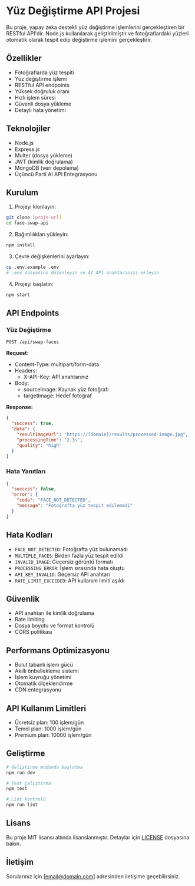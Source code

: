# Yüz Değiştirme API Projesi

Bu proje, yapay zeka destekli yüz değiştirme işlemlerini gerçekleştiren bir RESTful API'dir. Node.js kullanılarak geliştirilmiştir ve fotoğraflardaki yüzleri otomatik olarak tespit edip değiştirme işlemini gerçekleştirir.

## Özellikler

- Fotoğraflarda yüz tespiti
- Yüz değiştirme işlemi
- RESTful API endpoints
- Yüksek doğruluk oranı
- Hızlı işlem süresi
- Güvenli dosya yükleme
- Detaylı hata yönetimi

## Teknolojiler

- Node.js
- Express.js
- Multer (dosya yükleme)
- JWT (kimlik doğrulama)
- MongoDB (veri depolama)
- Üçüncü Parti AI API Entegrasyonu

## Kurulum

1. Projeyi klonlayın:
```bash
git clone [proje-url]
cd face-swap-api
```

2. Bağımlılıkları yükleyin:
```bash
npm install
```

3. Çevre değişkenlerini ayarlayın:
```bash
cp .env.example .env
# .env dosyasını düzenleyin ve AI API anahtarınızı ekleyin
```

4. Projeyi başlatın:
```bash
npm start
```

## API Endpoints

### Yüz Değiştirme
`POST /api/swap-faces`

**Request:**
- Content-Type: multipart/form-data
- Headers:
  - X-API-Key: API anahtarınız
- Body:
  - sourceImage: Kaynak yüz fotoğrafı
  - targetImage: Hedef fotoğraf

**Response:**
```json
{
  "success": true,
  "data": {
    "resultImageUrl": "https://[domain]/results/processed-image.jpg",
    "processingTime": "2.3s",
    "quality": "high"
  }
}
```

### Hata Yanıtları
```json
{
  "success": false,
  "error": {
    "code": "FACE_NOT_DETECTED",
    "message": "Fotoğrafta yüz tespit edilemedi"
  }
}
```

## Hata Kodları

- `FACE_NOT_DETECTED`: Fotoğrafta yüz bulunamadı
- `MULTIPLE_FACES`: Birden fazla yüz tespit edildi
- `INVALID_IMAGE`: Geçersiz görüntü formatı
- `PROCESSING_ERROR`: İşlem sırasında hata oluştu
- `API_KEY_INVALID`: Geçersiz API anahtarı
- `RATE_LIMIT_EXCEEDED`: API kullanım limiti aşıldı

## Güvenlik

- API anahtarı ile kimlik doğrulama
- Rate limiting
- Dosya boyutu ve format kontrolü
- CORS politikası

## Performans Optimizasyonu

- Bulut tabanlı işlem gücü
- Akıllı önbellekleme sistemi
- İşlem kuyruğu yönetimi
- Otomatik ölçeklendirme
- CDN entegrasyonu

## API Kullanım Limitleri

- Ücretsiz plan: 100 işlem/gün
- Temel plan: 1000 işlem/gün
- Premium plan: 10000 işlem/gün

## Geliştirme

```bash
# Geliştirme modunda başlatma
npm run dev

# Test çalıştırma
npm test

# Lint kontrolü
npm run lint
```

## Lisans

Bu proje MIT lisansı altında lisanslanmıştır. Detaylar için [LICENSE](LICENSE) dosyasına bakın.

## İletişim

Sorularınız için [email@domain.com] adresinden iletişime geçebilirsiniz.